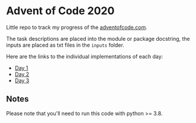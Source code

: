 # Advent of Code 2020

Little repo to track my progress of the [adventofcode.com](https://adventofcode.com).

The task descriptions are placed into the module or package docstring, the inputs are placed
as txt files in the `inputs` folder.

Here are the links to the individual implementations of each day:

* [Day 1](day1.py)
* [Day 2](day2.py)
* [Day 3](day3.py)

## Notes

Please note that you'll need to run this code with python >= 3.8.